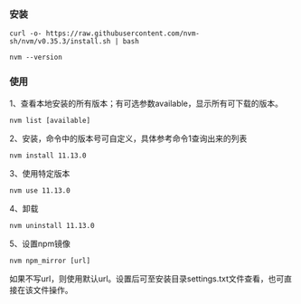 ### 安装

```
curl -o- https://raw.githubusercontent.com/nvm-sh/nvm/v0.35.3/install.sh | bash
```

```
nvm --version
```

### 使用

 1、查看本地安装的所有版本；有可选参数available，显示所有可下载的版本。

```
nvm list [available]
```

  2、安装，命令中的版本号可自定义，具体参考命令1查询出来的列表

```
nvm install 11.13.0
```

  3、使用特定版本

```
nvm use 11.13.0
```

  4、卸载

```
nvm uninstall 11.13.0
```

  5、设置npm镜像

```
nvm npm_mirror [url]
```

如果不写url，则使用默认url。设置后可至安装目录settings.txt文件查看，也可直接在该文件操作。
